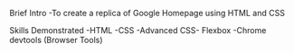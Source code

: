 Brief Intro 
-To create a replica of Google Homepage using HTML and CSS

Skills Demonstrated
-HTML
-CSS
-Advanced CSS- Flexbox
-Chrome devtools (Browser Tools)
